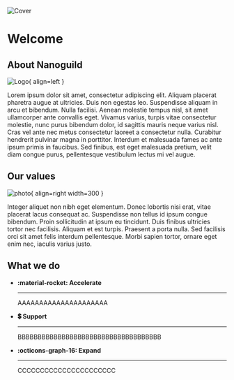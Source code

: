 ![Cover](https://media.licdn.com/dms/image/v2/D4E3DAQETYvxRihDdAw/image-scale_191_1128/image-scale_191_1128/0/1728329266654/nanoguild_cover?e=2147483647&v=beta&t=S9Y-Mlf119Gyc17ErkL2OsQPixZaHfHucT6gHnmaL1M)

# Welcome

## About Nanoguild

![Logo](https://media.licdn.com/dms/image/v2/D4E0BAQFh4Q0uDR53mg/company-logo_200_200/company-logo_200_200/0/1728329346088/nanoguild_logo?e=2147483647&v=beta&t=2A6OvyYNLGpWfibIa1Vi1CGw9bfgbF2lTUwXT8bkYOk){ align=left }

Lorem ipsum dolor sit amet, consectetur adipiscing elit. Aliquam placerat pharetra augue at ultricies. Duis non egestas leo. Suspendisse aliquam in arcu et bibendum. Nulla facilisi. Aenean molestie tempus nisl, sit amet ullamcorper ante convallis eget. Vivamus varius, turpis vitae consectetur molestie, nunc purus bibendum dolor, id sagittis mauris neque varius nisl. Cras vel ante nec metus consectetur laoreet a consectetur nulla. Curabitur hendrerit pulvinar magna in porttitor. Interdum et malesuada fames ac ante ipsum primis in faucibus. Sed finibus, est eget malesuada pretium, velit diam congue purus, pellentesque vestibulum lectus mi vel augue.

## Our values

![photo](https://pbs.twimg.com/media/GaSosB-W4AA7tFj?format=jpg&name=large){ align=right  width=300 }

Integer aliquet non nibh eget elementum. Donec lobortis nisi erat, vitae placerat lacus consequat ac. Suspendisse non tellus id ipsum congue bibendum. Proin sollicitudin at ipsum eu tincidunt. Duis finibus ultricies tortor nec facilisis. Aliquam et est turpis. Praesent a porta nulla. Sed facilisis orci sit amet felis interdum pellentesque. Morbi sapien tortor, ornare eget enim nec, iaculis varius justo.

## What we do

<div class="grid cards" markdown>

-   **:material-rocket: Accelerate**
    
    ---

    AAAAAAAAAAAAAAAAAAAAA

-   **:heavy_dollar_sign: Support**

    ---

    BBBBBBBBBBBBBBBBBBBBBBBBBBBBBBBBBBBB

-   **:octicons-graph-16: Expand**

    ---

    CCCCCCCCCCCCCCCCCCCCCC

</div>

